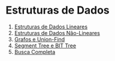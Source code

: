 Estruturas de Dados
===================

1. [Estruturas de Dados Lineares](Estruturas_Lineares.md)
1. [Estruturas de Dados Não-Lineares](Estruturas_Nao_Lineares.md)
1. [Grafos e Union-Find](Grafos_Union_Find.md)
1. [Segment Tree e BIT Tree](Segment_Tree_BIT_Tree.md)
1. [Busca Completa](Busca_Completa.md)
